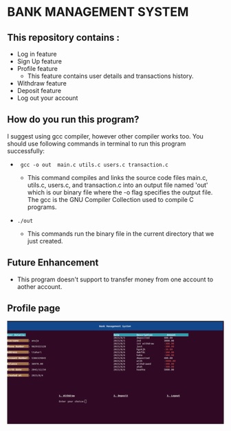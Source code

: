 # BANK MANAGEMENT SYSTEM


## This repository contains :
* Log in feature
* Sign Up feature
* Profile feature
  * This feature contains user details and transactions history.
* Withdraw feature
* Deposit feature
* Log out your account

## How do you run this program?
I suggest using gcc compiler, however other compiler works too.
You should use following commands in terminal to run this program successfully:
* ` gcc -o out  main.c utils.c users.c transaction.c` 
    * This command compiles and links the source code files main.c, utils.c, users.c, and transaction.c into an output file named 'out' which is our binary file where the -o flag specifies the output file. The gcc is the GNU Compiler Collection used to compile C programs.

* ` ./out `
    * This commands run the binary file in the current directory that we just created.

## Future Enhancement
* This program doesn't support to transfer money from one account to aother account. 


## Profile page
![profile_page](images/profile_page.png)